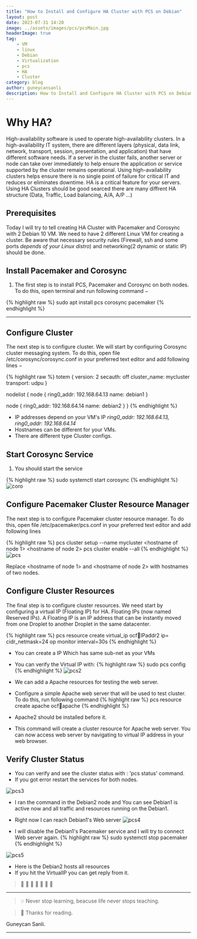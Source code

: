```yaml
---
title: "How to Install and Configure HA Cluster with PCS on Debian"
layout: post
date: 2023-07-31 14:20
image: ../assets/images/pcs/pcsMain.jpg
headerImage: true
tag:
    - VM
    - linux
    - Debian
    - Virtualization
    - pcs
    - HA
    - Cluster
category: blog
author: guneycansanli
description: How to Install and Configure HA Cluster with PCS on Debian
---
```


# Why HA?
High-availability software is used to operate high-availability clusters. In a high-availability IT system, there are different layers (physical, data link, network, transport, session, presentation, and application) that have different software needs. If a server in the cluster fails, another server or node can take over immediately to help ensure the application or service supported by the cluster remains operational. Using high-availability clusters helps ensure there is no single point of failure for critical IT and reduces or eliminates downtime. HA is a critical feature for your servers. Using HA Clusters should be good searced there are many diffrent HA structure (Data, Traffic, Load balancing, A/A, A/P ...)

## Prerequisites
Today I will try to tell creating HA Cluster with Pacemaker and Corosync with 2 Debian 10 VM. We need to have 2 different Linux VM for creating a cluster. Be aware that necessary security rules (Firewall, ssh and some ports *depends of your Linux distro*) and networking(2 dynamic or static IP) should be done.

##  Install Pacemaker and Corosync
1. The first step is to install PCS, Pacemaker and Corosync on both nodes. To do this, open terminal and run following command −

{% highlight raw %}
sudo apt install pcs corosync pacemaker
{% endhighlight %}

---

## Configure Cluster
The next step is to configure cluster. We will start by configuring Corosync cluster messaging system. To do this, open file /etc/corosync/corosync.conf in your preferred text editor and add following lines −


{% highlight raw %}
totem {
   version: 2
   secauth: off
   cluster_name: mycluster
   transport: udpu
}

nodelist {
   node {
      ring0_addr: 192.168.64.13
      name: debian1
   }

   node {
      ring0_addr: 192.168.64.14
      name: debian2
   }
}
{% endhighlight %}


- IP addresses depend on your VM's IP *ring0_addr: 192.168.64.13, ring0_addr: 192.168.64.14* 
- Hostnames can be different for your VMs.
- There are different type Cluster configs.

## Start Corosync Service 
1. You should start the service 

{% highlight raw %}
sudo systemctl start corosync
{% endhighlight %}
![coro][1]

## Configure Pacemaker Cluster Resource Manager
The next step is to configure Pacemaker cluster resource manager. To do this, open file /etc/pacemaker/pcs.conf in your preferred text editor and add following lines


{% highlight raw %}
pcs cluster setup --name mycluster <hostname of node 1> <hostname of node 2>
pcs cluster enable --all
{% endhighlight %}
![pcs][2]

Replace <hostname of node 1> and <hostname of node 2> with hostnames of two nodes.

## Configure Cluster Resources

The final step is to configure cluster resources. We need start by configuring a virtual IP (Floating IP) for HA. Floating IPs (now named Reserved IPs). A Floating IP is an IP address that can be instantly moved from one Droplet to another Droplet in the same datacenter.

{% highlight raw %}
pcs resource create virtual_ip ocf:heartbeat:IPaddr2 ip=<IP address of virtual IP> cidr_netmask=24 op monitor interval=30s
{% endhighlight %}

- You can create a IP Which has same sub-net as your VMs
- You can verify the Virtual IP with: 
{% highlight raw %}
sudo pcs config
{% endhighlight %}
![pcs2][3]

- We can add a Apache resources for testing the web server.
- Configure a simple Apache web server that will be used to test cluster. To do this, run following command
{% highlight raw %}
pcs resource create apache ocf:heartbeat:apache
{% endhighlight %}

- Apache2 should be installed before it.
- This command will create a cluster resource for Apache web server. You can now access web server by navigating to virtual IP address in your web browser.


## Verify Cluster Status

- You can verify and see the cluster status with : 'pcs status' command.
- If you got error restart the services for both nodes.

![pcs3][4]

- I ran the command in the Debian2 node and You can see Debian1 is active now and all traffic and resources running on the Debian1. 

- Right now I can reach Debian1's Web server 
![pcs4][5]

- I will disable the Debian1's Pacemaker service and I will try to connect Web server again.
{% highlight raw %}
sudo systemctl stop pacemaker
{% endhighlight %}


![pcs5][6]
- Here is the Debian2 hosts all resources
- If you hit the VirtualIP you can get reply from it.

>  :metal:  :metal:  :metal:  :metal:  :metal:  :metal:  :metal:

---

> :bulb: Never stop learning, beacuse life never stops teaching.

> :memo: Thanks for reading.


Guneycan Sanli.

---

[1]: ../assets/images/pcs/coro.jpg
[2]: ../assets/images/pcs/pcs.jpg
[3]: ../assets/images/pcs/pcs2.jpg
[4]: ../assets/images/pcs/pcs3.jpg
[5]: ../assets/images/pcs/pcs4.jpg
[6]: ../assets/images/pcs/pcs5.jpg
